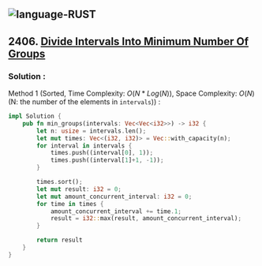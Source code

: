![language-RUST](https://img.shields.io/badge/RUST-8d4004?style=for-the-badge&logo=RUST)
---

## 2406. [Divide Intervals Into Minimum Number Of Groups](https://leetcode.com/problems/divide-intervals-into-minimum-number-of-groups)

### Solution :

Method 1 (Sorted, Time Complexity: $O(N*Log(N))$, Space Complexity: $O(N)$ (N: the number of the elements in `intervals`)) :
```rust
impl Solution {
    pub fn min_groups(intervals: Vec<Vec<i32>>) -> i32 {
        let n: usize = intervals.len();
        let mut times: Vec<(i32, i32)> = Vec::with_capacity(n);
        for interval in intervals {
            times.push((interval[0], 1));
            times.push((interval[1]+1, -1));
        }

        times.sort();
        let mut result: i32 = 0;
        let mut amount_concurrent_interval: i32 = 0;
        for time in times {
            amount_concurrent_interval += time.1;
            result = i32::max(result, amount_concurrent_interval);
        }

        return result
    }
}
```

